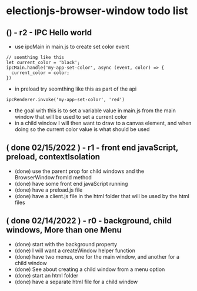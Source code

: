 # electionjs-browser-window todo list

## () - r2 - IPC Hello world
* use ipcMain in main.js to create set color event
```
// soemthing like this
let current_color = 'black';
ipcMain.handle('my-app-set-color', async (event, color) => {
  current_color = color;
})
```
* in preload try seomthing like this as part of the api
```
ipcRenderer.invoke('my-app-set-color', 'red')
```
* the goal with this is to set a variable value in main.js from the main window that will be used to set a current color
* in a child window I will then want to draw to a canvas element, and when doing so the current color value is what should be used

## ( done 02/15/2022 ) - r1 - front end javaScript, preload, contextIsolation
* (done) use the parent prop for child windows and the BrowserWindow.fromId method
* (done) have some front end javaScript running
* (done) have a preload.js file
* (done) have a client.js file in the html folder that will be used by the html files

## ( done 02/14/2022 ) - r0 - background, child windows, More than one Menu
* (done) start with the background property
* (done) I will want a createWindow helper function
* (done) have two menus, one for the main window, and another for a child window
* (done) See about creating a child window from a menu option
* (done) start an html folder
* (done) have a separate html file for a child window